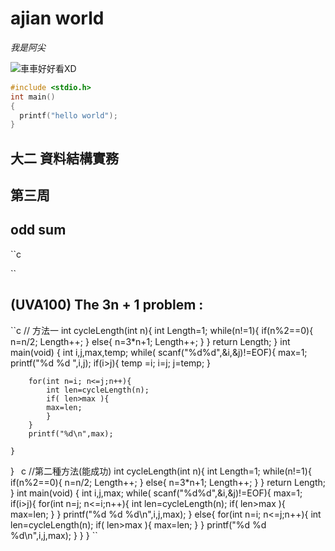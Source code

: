 # ajian world

*我是阿尖*

![車車好好看XD](https://i.ytimg.com/vi/_6TtTRrno3E/maxresdefault.jpg)

```C
#include <stdio.h>
int main()
{
  printf("hello world");
}
```
## 大二 資料結構實務
## 第三周
## odd sum
``c


``
## (UVA100) The 3n + 1 problem :

``c
// 方法一
int cycleLength(int n){
	int Length=1;
	while(n!=1){
		if(n%2==0){
			n=n/2;
			Length++;
		}
		else{
		 	n=3*n+1;
		 	Length++;
		}
	}
	return Length;
}
int main(void)
{
	int i,j,max,temp;
	while( scanf("%d%d",&i,&j)!=EOF){
		max=1;
		printf("%d %d ",i,j);
		if(i>j){
			temp =i;
			i=j;
			j=temp;
		}
		
		for(int n=i; n<=j;n++){
			int len=cycleLength(n);
			if( len>max ){
			max=len;
			}
		}
		printf("%d\n",max);
		
	}
}
``
``c
//第二種方法(能成功)
int cycleLength(int n){
	int Length=1;
	while(n!=1){
		if(n%2==0){
			n=n/2;
			Length++;
		}
		else{
		 	n=3*n+1;
		 	Length++;
		}
	}
	return Length;
}
int main(void)
{
	int i,j,max;
	while( scanf("%d%d",&i,&j)!=EOF){
		max=1;
		if(i>j){
			for(int n=j; n<=i;n++){
				int len=cycleLength(n);
				if( len>max ){
					max=len;
				}
			}
			printf("%d %d %d\n",i,j,max);
		}
		else{
			for(int n=i; n<=j;n++){
				int len=cycleLength(n);
				if( len>max ){
					max=len;
				}
			}
			printf("%d %d %d\n",i,j,max);
		}
	}
}
``
